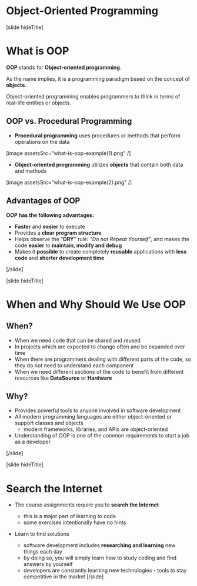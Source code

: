 # Object-Oriented Programming

[slide hideTitle]

# What is OOP

**OOP** stands for **Object-oriented programming**.

As the name implies, it is a programming paradigm based on the concept of **objects**.

Object-oriented programming enables programmers to think in terms of real-life entities or objects. 

## OOP vs. Procedural Programming

- **Procedural programming** uses procedures or methods that perform operations on the data

[image assetsSrc="what-is-oop-example(1).png" /]

- **Object-oriented programming** utilizes **objects** that contain both data and methods

[image assetsSrc="what-is-oop-example(2).png" /]

## Advantages of OOP

**OOP has the following advantages:**

- **Faster** and **easier** to execute
- Provides a **clear program structure**
- Helps observe the "**DRY**" rule: *"Do not Repeat Yourself"*, and makes the code **easier** to **maintain, modify and debug**
- Makes it **possible** to create completely **reusable** applications with **less code** and **shorter development time**

[/slide]

[slide hideTitle]

# When and Why Should We Use OOP

## When?

- When we need code that can be shared and reused
- In projects which are expected to change often and be expanded over time
- When there are programmers dealing with different parts of the code, so they do not need to understand each component 
- When we need different sections of the code to benefit from different resources like **DataSource** or **Hardware**

## Why?

- Provides powerful tools to anyone involved in software development
- All modern programming languages are either object-oriented or support classes and objects
    - modern frameworks, libraries, and APIs are object-oriented
- Understanding of OOP is one of the common requirements to start a job as a developer

[/slide]

[slide hideTitle]

# Search the Internet

- The course assignments require you to **search the Internet**
    - this is a major part of learning to code
    - some exercises intentionally have no hints

- Learn to find solutions
    - software development includes **researching and learning** new things each day
    - by doing so, you will simply learn how to study coding and find answers by yourself
    - developers are constantly learning new technologies - tools to stay competitive in the market
[/slide]
